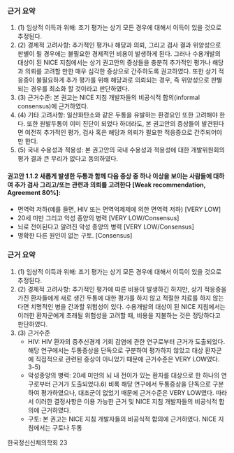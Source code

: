 ### 근거 요약
1.  (1) 임상적 이득과 위해: 조기 평가는 상기 모든 경우에 대해서 이득이 있을 것으로 추정된다.
2.  (2) 경제적 고려사항: 추가적인 평가나 해당과 의뢰, 그리고 검사 결과 위양성으로 판별이 될 경우에는 불필요한 경제적인 비용이 발생하게 된다. 그러나 수용개발의 대상이 된 NICE 지침에서는 상기 권고안의 증상들을 충분히 추가적인 평가나 해당과 의뢰를 고려할 만한 매우 심각한 증상으로 간주하도록 권고하였다. 또한 상기 적응증이 불필요하게 추가 평가를 위해 해당과로 의뢰되는 경우, 즉 위양성으로 판별되는 경우를 최소화 할 것이라고 판단하였다.
3.  (3) 근거수준: 본 권고는 NICE 지침 개발자들의 비공식적 합의(informal consensus)에 근거하였다.
4.  (4) 기타 고려사항: 일산화탄소와 같은 두통을 유발하는 환경요인 또한 고려해야 한다. 또한 원발두통이 이미 진단이 되었다 하더라도, 본 권고안의 증상들이 발견된다면 여전히 추가적인 평가, 검사 혹은 해당과 의뢰가 필요한 적응증으로 간주되어야만 한다.
5.  (5) 국내 수용성과 적용성: 본 권고안의 국내 수용성과 적용성에 대한 개발위원회의 평가 결과 큰 무리가 없다고 동의하였다.

#### 권고안 1.1.2 새롭게 발생한 두통과 함께 다음 증상 중 하나 이상을 보이는 사람들에 대하여 추가 검사 그리고/또는 관련과 의뢰를 고려한다 [Weak recommendation, Agreement 80%]:
- 면역력 저하(예를 들면, HIV 또는 면역억제제에 의한 면역력 저하) [VERY LOW]
- 20세 미만 그리고 악성 종양의 병력 [VERY LOW/Consensus]
- 뇌로 전이된다고 알려진 악성 종양의 병력 [VERY LOW/Consensus]
- 명확한 다른 원인이 없는 구토. [Consensus]

### 근거 요약
1.  (1) 임상적 이득과 위해: 조기 평가는 상기 모든 경우에 대해서 이득이 있을 것으로 추정된다.
2.  (2) 경제적 고려사항: 추가적인 평가에 따른 비용이 발생하긴 하지만, 상기 적응증을 가진 환자들에게 새로 생긴 두통에 대한 평가를 하지 않고 적절한 치료를 하지 않는다면 치명적인 병을 간과할 위험성이 있다. 수용개발의 대상이 된 NICE 지침에서는 이러한 환자군에게 초래될 위험성을 고려할 때, 비용을 지불하는 것은 정당하다고 판단하였다.
3.  (3) 근거수준
    - HIV: HIV 환자의 중추신경계 기회 감염에 관한 연구로부터 근거가 도출되었다. 해당 연구에서는 두통증상을 단독으로 구분하여 평가하지 않았고 대상 환자군에 직접적으로 관련된 증상이 아니었기 때문에 근거수준은 VERY LOW였다. 3-5)
    - 악성종양의 병력: 20세 미만의 뇌 내 전이가 있는 환자를 대상으로 한 하나의 연구로부터 근거가 도출되었다.6) 비록 해당 연구에서 두통증상을 단독으로 구분하여 평가하였으나, 대조군이 없었기 때문에 근거수준은 VERY LOW였다. 따라서 이러한 결정사항은 이용 가능한 근거 및 NICE 지침 개발자들의 비공식적 합의에 근거하였다.
    - 구토: 본 권고는 NICE 지침 개발자들의 비공식적 합의에 근거하였다. NICE 지침에서는 구토나 두통

한국정신신체의학회
<PAGE>23